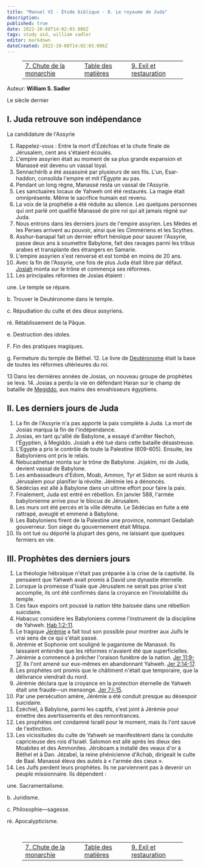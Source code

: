 ```yaml
---
title: "Manuel VI - Étude biblique - 8. Le royaume de Juda"
description: 
published: true
date: 2022-10-08T14:02:03.086Z
tags: study aid, william sadler
editor: markdown
dateCreated: 2022-10-08T14:02:03.086Z
---
```


<figure class="table chapter-navigator">
	<table>
		<tbody>
		<tr>
			<td><a href="/fr/article/William_S_Sadler/Workbook_6_Bible_Study/History_2_7">7. Chute de la monarchie</a></td>
			<td><a href="/fr/article/William_S_Sadler/Workbook_6_Bible_Study/Index">Table des matières</a></td>
			<td><a href="/fr/article/William_S_Sadler/Workbook_6_Bible_Study/History_2_9">9. Exil et restauration</a></td>
		</tr>
		</tbody>
	</table>
</figure>

Auteur: **William S. Sadler**

Le siècle dernier

## I. Juda retrouve son indépendance

La candidature de l'Assyrie
1. Rappelez-vous : Entre la mort d'Ézéchias et la chute finale de Jérusalem, cent ans s'étaient écoulés.
2. L'empire assyrien était au moment de sa plus grande expansion et Manassé est devenu un vassal loyal.
3. Sennachérib a été assassiné par plusieurs de ses fils. L'un, Esar-haddon, consolida l'empire et mit l'Égypte au pas.
4. Pendant un long règne, Manassé resta un vassal de l'Assyrie.
5. Les sanctuaires locaux de Yahweh ont été restaurés. La magie était omniprésente. Même le sacrifice humain est revenu.
6. La voix de la prophétie a été réduite au silence. Les quelques personnes qui ont parlé ont qualifié Manassé de pire roi qui ait jamais régné sur Juda.
7. Nous entrons dans les derniers jours de l'empire assyrien. Les Mèdes et les Perses arrivent au pouvoir, ainsi que les Cimmériens et les Scythes.
8. Asshur-banapal fait un dernier effort héroïque pour sauver l'Assyrie, passe deux ans à soumettre Babylone, fait des ravages parmi les tribus arabes et transplante des étrangers en Samarie.
9. L'empire assyrien s'est renversé et est tombé en moins de 20 ans.
10. Avec la fin de l'Assyrie, une fois de plus Juda était libre par défaut. [Josiah](https://en.wikipedia.org/wiki/Josiah) monta sur le trône et commença ses réformes.
11. Les principales réformes de Josias étaient :

une. Le temple se répare.

b. Trouver le Deutéronome dans le temple.

c. Répudiation du culte et des dieux assyriens.

ré. Rétablissement de la Pâque.

e. Destruction des idoles.

F. Fin des pratiques magiques.

g. Fermeture du temple de Béthel.
12. Le livre de [Deutéronome](/en/Bible/Deuteronomy/1) était la base de toutes les réformes ultérieures du roi.

13 Dans les dernières années de Josias, un nouveau groupe de prophètes se leva.
14. Josias a perdu la vie en défendant Haran sur le champ de bataille de [Megiddo](https://en.wikipedia.org/wiki/Tel_Megiddo), aux mains des envahisseurs égyptiens.

## II. Les derniers jours de Juda

1. La fin de l'Assyrie n'a pas apporté la paix complète à Juda. La mort de Josias marqua la fin de l'indépendance.
2. Josias, en tant qu'allié de Babylone, a essayé d'arrêter Nechoh, l'Égyptien, à Megiddo. Josiah a été tué dans cette bataille désastreuse.
3. L'Égypte a pris le contrôle de toute la Palestine (609-605). Ensuite, les Babyloniens ont pris le relais.
4. Nebucadnetsar monta sur le trône de Babylone. Jojakim, roi de Juda, devient vassal de Babylone.
5. Les ambassadeurs d'Edom, Moab, Ammon, Tyr et Sidon se sont réunis à Jérusalem pour planifier la révolte. Jérémie les a dénoncés.
6. Sédécias est allé à Babylone dans un ultime effort pour faire la paix.
7. Finalement, Juda est entré en rébellion. En janvier 588, l'armée babylonienne arrive pour le blocus de Jérusalem.
8. Les murs ont été percés et la ville détruite. Le Sédécias en fuite a été rattrapé, aveuglé et emmené à Babylone.
9. Les Babyloniens firent de la Palestine une province, nommant Gedaliah gouverneur. Son siège du gouvernement était Mitspa.
10. Ils ont tué ou déporté la plupart des gens, ne laissant que quelques fermiers en vie.

## III. Prophètes des derniers jours

1. La théologie hébraïque n'était pas préparée à la crise de la captivité. Ils pensaient que Yahweh avait promis à David une dynastie éternelle.
2. Lorsque la promesse d'Isaïe que Jérusalem ne serait pas prise s'est accomplie, ils ont été confirmés dans la croyance en l'inviolabilité du temple.
3. Ces faux espoirs ont poussé la nation tête baissée dans une rébellion suicidaire.
4. Habacuc considère les Babyloniens comme l'instrument de la discipline de Yahweh. [Hab 1:2-11](/en/Bible/Habacuc/1#v2).
5. Le tragique [Jérémie](https://en.wikipedia.org/wiki/Jeremiah) a fait tout son possible pour montrer aux Juifs le vrai sens de ce qui s'était passé.
6. Jérémie et Sophonie ont souligné le paganisme de Manassé. Ils laissaient entendre que les réformes n'avaient été que superficielles.
7. Jérémie a commencé à prêcher l'oraison funèbre de la nation. [Jer 11:9-17](/en/Bible/Jeremiah/11#v9). Ils l'ont amené sur eux-mêmes en abandonnant Yahweh. [Jer 2:14-17](/fr/Bible/Jeremiah/2#v14).
8. Les prophètes ont promis que le châtiment n'était que temporaire, que la délivrance viendrait du nord.
9. Jérémie déclara que la croyance en la protection éternelle de Yahweh était une fraude—un mensonge. [Jer 7:l-15](/fr/Bible/Jeremiah/7).
10. Par une persécution amère, Jérémie a été conduit presque au désespoir suicidaire.
11. Ézéchiel, à Babylone, parmi les captifs, s'est joint à Jérémie pour émettre des avertissements et des remontrances.
12. Les prophètes ont condamné Israël pour le moment, mais ils l'ont sauvé de l'extinction.
13. Les vicissitudes du culte de Yahweh se manifestèrent dans la conduite capricieuse des rois d'Israël. Salomon est allé après les dieux des Moabites et des Ammonites. Jéroboam a installé des veaux d'or à Béthel et à Dan. Jézabel, la reine phénicienne d'Achab, dirigeait le culte de Baal. Manassé éleva des autels à « l'armée des cieux ».
14. Les Juifs perdent leurs prophètes. Ils ne parviennent pas à devenir un peuple missionnaire. Ils dépendent :

une. Sacramentalisme.

b. Juridisme.

c. Philosophie—sagesse.

ré. Apocalypticisme.


<br>

<figure class="table chapter-navigator">
	<table>
		<tbody>
		<tr>
			<td><a href="/fr/article/William_S_Sadler/Workbook_6_Bible_Study/History_2_7">7. Chute de la monarchie</a></td>
			<td><a href="/fr/article/William_S_Sadler/Workbook_6_Bible_Study/Index">Table des matières</a></td>
			<td><a href="/fr/article/William_S_Sadler/Workbook_6_Bible_Study/History_2_9">9. Exil et restauration</a></td>
		</tr>
		</tbody>
	</table>
</figure>